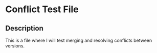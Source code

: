 # Conflict Test File

## Description

This is a file where I will test merging and resolving conflicts between versions.
